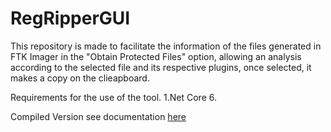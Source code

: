 # RegRipperGUI
This repository is made to facilitate the information of the files generated in FTK Imager in the "Obtain Protected Files" option, allowing an analysis according to the selected file and its respective plugins, once selected, it makes a copy on the clieapboard.

Requirements for the use of the tool.
1.Net Core 6.

Compiled Version
see documentation [here](https://github.com/jeffrycascate/RegRipperGUI/blob/main/deploy/deploy.zip)
